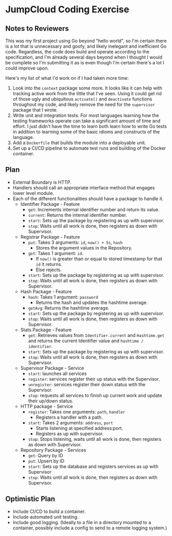# JumpCloud Coding Exercise

## Notes to Reviewers
This was my first project using Go beyond "hello world", so I'm certain there is a lot that is
unnecessary and goofy, and likely inelegant and inefficient Go code. Regardless, the code does
build and operate according to the specification, and I'm already several days beyond when I
thought I would be complete so I'm submitting it as is even though I'm certain there's a lot I
could improve upon.

Here's my list of what I'd work on if I had taken more time:

1. Look into the `context` package some more. It looks like it can help with tracking active work
  from the little that I've seen. Using it could get rid of those ugly and ubiquitous `activate()`
  and `deactivate` functions throughout my code, and likely remove the need for the `supervisor`
  package that I wrote.
2. Write unit and integration tests. For most languages learning how the testing frameworks operate
  can take a significant amount of time and effort. I just didn't have the time to learn both learn
  how to write Go tests in addition to learning some of the basic idioms and constructs of the language.
3. Add a `Dockerfile` that builds the module into a deployable unit.
4. Set up a CI/CD pipeline to automate test runs and building of the Docker container.

## Plan

- External Boundary is HTTP.
- Handlers should call an appropriate interface method that engages lower level module.
- Each of the different functionalities should have a package to handle it.
  - Identifier Package - Feature
    - `get`: Increments internal identifier number and return its value.
    - `current`: Returns the internal identifier number.
    - `start`: Sets up the package by registering as up with supervisor.
    - `stop`: Waits until all work is done, then registers as down with Supervisor.
  - Registrar Package - Feature
    - `put`: Takes 3 arguments: `id`, `now() + 5s`, `hash`
      - Stores the argument values in the Repository.
    - `get`: Takes 1 argument: `id`.
      - If `now()` is greater than or equal to stored timestamp for that `id` it returns.
      - Else rejects.
    - `start`: Sets up the package by registering as up with supervisor.
    - `stop`: Waits until all work is done, then registers as down with Supervisor.
  - Hash Package - Feature
    - `hash`: Takes 1 argument: `password`
      - Returns the hash and updates the hashtime average.
    - `getAvg`: Returns the hashtime average.
    - `start`: Sets up the package by registering as up with supervisor.
    - `stop`: Waits until all work is done, then registers as down with Supervisor.
  - Stats Package - Feature
    - `get`: Retrieves values from `Identifier.current` and `Hashtime.get` and returns the current Identifier value and `hashtime / identifier`.
    - `start`: Sets up the package by registering as up with supervisor.
    - `stop`: Waits until all work is done, then registers as down with Supervisor.
  - Supervisor Package - Service
    - `start`: launches all services
    - `register`: services register their up status with the Supervisor.
    - `unregister`: services register their down status with the Supervisor.
    - `stop`: requests all services to finish up current work and update their up/down status.
  - HTTP package - Service
    - `register`: Takes one arguments: `path`, `handler`
      - Registers a handler with a path.
    - `start`: Takes 2 arguments: `address`, `port`
      - Starts listening at specified address:port.
      - Registers as up with supervisor.
    - `stop`: Stops listening, waits until all work is done, then registers as down with Supervisor.
  - Repository Package - Services
    - `get`: Query by ID
    - `put`: Upsert by ID
    - `start`: Sets up the database and registers services as up with Supervisor
    - `stop`: Waits until all work is done, then registers as down with Supervisor.

## Optimistic Plan

- Include CI/CD to build a container.
- Include automated unit testing.
- Include good logging. (Ideally to a file in a directory mounted to a container, possibly include a config to send to a remote logging system.)
